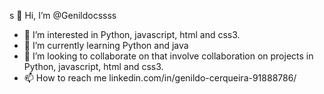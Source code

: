 s 👋 Hi, I’m @Genildocssss
- 👀 I’m interested in Python, javascript, html and css3.
- 🌱 I’m currently learning Python and java
- 💞️ I’m looking to collaborate on that involve collaboration on projects in Python, javascript, html and css3.
- 📫 How to reach me linkedin.com/in/genildo-cerqueira-91888786/

<!---
Genildocs/Genildocs is a ✨ special ✨ repository because its `README.md` (this file) appears on your GitHub profile.
You can click the Preview link to take a look at your changes.
--->
